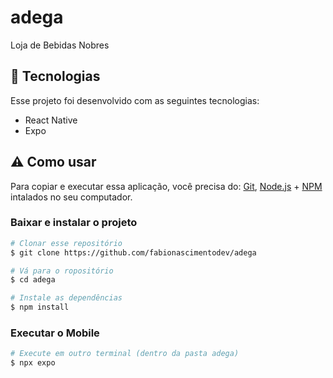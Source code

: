 # adega

Loja de Bebidas Nobres

## 🚀 Tecnologias

Esse projeto foi desenvolvido com as seguintes tecnologias:

- React Native
- Expo

## ⚠ Como usar

Para copiar e executar essa aplicação, você precisa do: [Git](https://git-scm.com), [Node.js](https://nodejs.org/en) + [NPM](https://www.npmjs.com/) intalados no seu computador.

### Baixar e instalar o projeto

```bash
# Clonar esse repositório
$ git clone https://github.com/fabionascimentodev/adega

# Vá para o ropositório
$ cd adega

# Instale as dependências
$ npm install
```
### Executar o Mobile

```bash
# Execute em outro terminal (dentro da pasta adega)
$ npx expo
